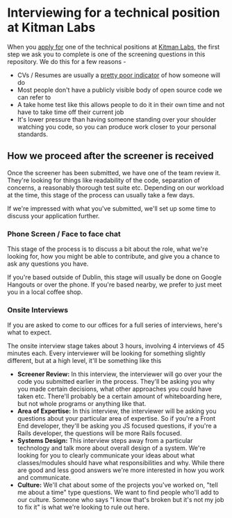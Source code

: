# Interviewing for a technical position at Kitman Labs
When you [apply for](https://kitman.workable.com) one of the technical positions at [Kitman Labs](http://kitmanlabs.com), the first step we ask you to complete is one of the screening questions in this repository. We do this for a few reasons -

- CVs / Resumes are usually a [pretty poor indicator](http://blog.alinelerner.com/resumes-suck-heres-the-data/) of how someone will do
- Most people don't have a publicly visible body of open source code we can refer to
- A take home test like this allows people to do it in their own time and not have to take time off their current job
- It's lower pressure than having someone standing over your shoulder watching you code, so you can produce work closer to your personal standards.

## How we proceed after the screener is received
Once the screener has been submitted, we have one of the team review it. They're looking for things like readability of the code, separation of concerns, a reasonably thorough test suite etc. Depending on our workload at the time, this stage of the process can usually take a few days.

If we're impressed with what you've submitted, we'll set up some time to discuss your application further.

### Phone Screen / Face to face chat
This stage of the process is to discuss a bit about the role, what we're looking for, how you might be able to contribute, and give you a chance to ask any questions you have.

If you're based outside of Dublin, this stage will usually be done on Google Hangouts or over the phone. If you're based nearby, we prefer to just meet you in a local coffee shop.

### Onsite Interviews
If you are asked to come to our offices for a full series of interviews, here's what to expect.

The onsite interview stage takes about 3 hours, involving 4 interviews of 45 minutes each. Every interviewer will be looking for something slightly different, but at a high level, it'll be something like this

- **Screener Review:** In this interview, the interviewer will go over your the code you submitted earlier in the process. They'll be asking you why you made certain decisions, what other approaches you could have taken etc. There'll probably be a certain amount of whiteboarding here, but not whole programs or anything like that.
- **Area of Expertise:** In this interview, the interviewer will be asking you questions about your particular area of expertise. So if you're a Front End developer, they'll be asking you JS focused questions, if you're a Rails developer, the questions will be more Rails focused.
- **Systems Design:** This interview steps away from a particular technology and talk more about overall design of a system.  We're looking for you to clearly communicate your ideas about what classes/modules should have what responsibilities and why. While there are good and less good answers we're more interested in how you work and communicate.
- **Culture:** We'll chat about some of the projects you've worked on, "tell me about a time" type questions. We want to find people who'll add to our culture. Someone who says "I know that's broken but it's not my job to fix it" is what we're looking to rule out here.
